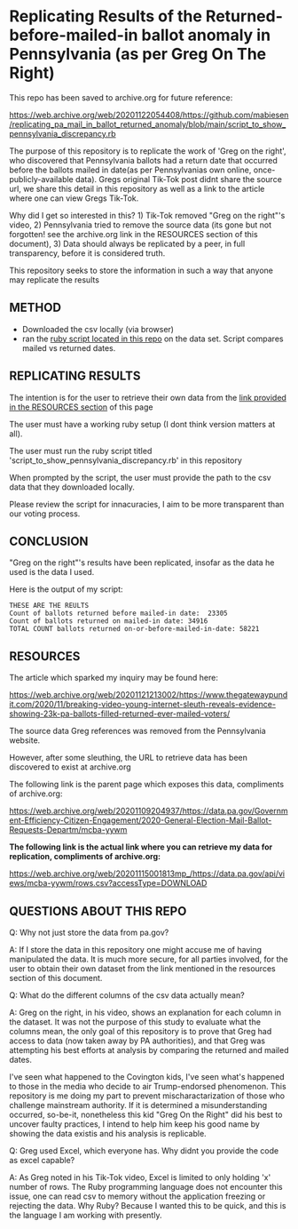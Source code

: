 # Replicating Results of the Returned-before-mailed-in ballot anomaly in Pennsylvania (as per Greg On The Right)

This repo has been saved to archive.org for future reference:

https://web.archive.org/web/20201122054408/https://github.com/mabiesen/replicating_pa_mail_in_ballot_returned_anomaly/blob/main/script_to_show_pennsylvania_discrepancy.rb

The purpose of this repository is to replicate the work of 'Greg on the right', who discovered that Pennsylvania ballots had a return date that occurred before the ballots mailed in date(as per Pennsylvanias own online, once-publicly-available data). Gregs original Tik-Tok post didnt share the source url, we share this detail in this repository as well as a link to the article where one can view Gregs Tik-Tok.

Why did I get so interested in  this?  1) Tik-Tok removed "Greg on the right"'s video,  2) Pennsylvania tried to remove the source data (its gone but not forgotten! see the archive.org link in the RESOURCES section of this document),  3) Data should always be replicated by a peer, in full transparency, before it is considered truth.

This repository seeks to store the information in such a way that anyone may replicate the results

## METHOD

* Downloaded the csv locally (via browser)
* ran the [ruby script located in this repo](script_to_show_pennsylvania_discrepancy.rb) on the data set.  Script compares mailed vs returned dates.

## REPLICATING RESULTS

The intention is for the user to retrieve their own data from the [link provided in the RESOURCES section](##resources) of this page

The user must have a working ruby setup (I dont think version matters at all).

The user must run the ruby script titled 'script_to_show_pennsylvania_discrepancy.rb' in this repository

When prompted by the script, the  user must provide the path  to the csv data that they  downloaded locally.

Please review the script for innacuracies, I aim to be more transparent than our voting process.

## CONCLUSION

"Greg on the right"'s results have been replicated, insofar as the data he used is the data I used.

Here is the output of my script:
```
THESE ARE THE REULTS
Count of ballots returned before mailed-in date:  23305
Count of ballots returned on mailed-in date: 34916
TOTAL COUNT ballots returned on-or-before-mailed-in-date: 58221
```

## RESOURCES

The article which sparked my inquiry may be found here:

https://web.archive.org/web/20201121213002/https://www.thegatewaypundit.com/2020/11/breaking-video-young-internet-sleuth-reveals-evidence-showing-23k-pa-ballots-filled-returned-ever-mailed-voters/

The source data Greg references was removed from the Pennsylvania website.

However, after some sleuthing, the URL to retrieve data has been discovered to exist at archive.org

The following link is the parent page which exposes this data, compliments of archive.org:

https://web.archive.org/web/20201109204937/https://data.pa.gov/Government-Efficiency-Citizen-Engagement/2020-General-Election-Mail-Ballot-Requests-Departm/mcba-yywm

**The following link is the actual link where you can retrieve my data for replication, compliments of archive.org:**

https://web.archive.org/web/20201115001813mp_/https://data.pa.gov/api/views/mcba-yywm/rows.csv?accessType=DOWNLOAD

## QUESTIONS ABOUT THIS REPO 

Q: Why not just store the data from pa.gov?

A: If I store the data in this repository one might accuse me of having manipulated the data.  It is much more secure, for all parties involved, for the user to obtain their own dataset from the link mentioned in the resources section of this document.

Q: What do the different columns of the csv data actually mean?

A: Greg on the right, in his video, shows an explanation  for each column in the dataset.  It was not the purpose of this study to evaluate what the columns mean, the only goal of this repository is to prove that Greg had access to data (now taken away by PA authorities), and that Greg was attempting  his best efforts at analysis by comparing the returned and mailed dates.

I've seen what happened to the Covington kids, I've seen what's happened to those in the media who decide to air Trump-endorsed phenomenon.  This repository is me doing my part to prevent mischaractarization of those who challenge mainstream authority. If it is determined a misunderstanding occurred, so-be-it, nonetheless this kid "Greg On the Right" did his best to uncover faulty practices, I intend to help him keep his good name by showing the data existis and his analysis is replicable.

Q: Greg used Excel, which everyone has.  Why didnt you provide the code as excel capable?

A: As Greg noted in his Tik-Tok video, Excel is limited to  only holding 'x' number of rows.  The Ruby programming language does not encounter this issue, one can read csv to memory without the application freezing or rejecting the data.  Why Ruby? Because I wanted this to be quick, and this is the language I am working with presently.
